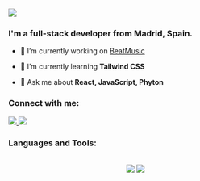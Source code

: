 <h1 align="left">
    <img src="https://readme-typing-svg.herokuapp.com/?font=OpenSans&size=35&left=true&vCenter=true&width=500&height=70&duration=4000&lines=Hello+there!+👋;+I'm+Álvaro+M.Villar.;" />
</h1>
<h3 align="left">I'm a full-stack developer from Madrid, Spain.</h3>

- 🔭 I’m currently working on [BeatMusic](https://github.com/amv87/BeatMusic_pt49_FP)

- 🌱 I’m currently learning **Tailwind CSS**

- 💬 Ask me about **React, JavaScript, Phyton**

<h3 align="left">Connect with me:</h3>
  <a href="mailto:alvaromvillar@outlook.com">
    <img src="https://img.shields.io/badge/Mail-F06B66?logo=mailgun&logoColor=fff&style=for-the-badge" />
  </a>
  <a href="https://linkedin.com/in/álvaromvillar-developer" target="_blank">
    <img src="https://img.shields.io/badge/LinkedIn-0077B5?style=for-the-badge&logo=linkedin&logoColor=white" target="_blank" />
  </a>
</p>

<h3 align="left">Languages and Tools:</h3>
<br/>
<div align="center">
    <img src="https://skillicons.dev/icons?i=react,bootstrap,vscode,github,figma,photoshop,ai,tailwind,git" />
    <img src="https://skillicons.dev/icons?i=anaconda,nodejs,npm,html,css,postgres,python,javascript,jest,mysql,flask" /><br>
</div>
